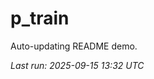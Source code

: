 # p_train

Auto-updating README demo.

<!--START_SECTION:status-->
_Last run: 2025-09-15 13:32 UTC_
<!--END_SECTION:status-->






















































































































































































































































































































































































































































































































































